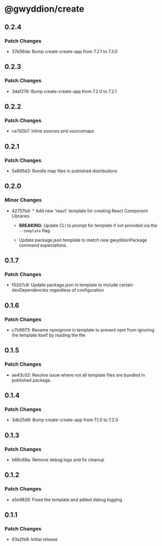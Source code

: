 # @gwyddion/create

## 0.2.4

### Patch Changes

- 37b56da: Bump create-create-app from 7.2.1 to 7.3.0

## 0.2.3

### Patch Changes

- 3daf278: Bump create-create-app from 7.2.0 to 7.2.1

## 0.2.2

### Patch Changes

- ce7d2b7: Inline sources and sourcemaps

## 0.2.1

### Patch Changes

- 5a895d3: Bundle map files in published distributions

## 0.2.0

### Minor Changes

- 42757b4: \* Add new 'react' template for creating React Component Libraries.

  - **BREAKING**: Update CLI to prompt for template if not provided via the `--template` flag.

  - Update package.json template to match new gwyddionPackage command expectations.

## 0.1.7

### Patch Changes

- f02d7c8: Update package.json in template to include certain devDependencies regardless of configuration

## 0.1.6

### Patch Changes

- c7b9973: Rename npmignore in template to prevent npm from ignoring the template itself by reading the file

## 0.1.5

### Patch Changes

- ae43c02: Resolve issue where not all template files are bundled in published package.

## 0.1.4

### Patch Changes

- 3db25d9: Bump create-create-app from 7.1.0 to 7.2.0

## 0.1.3

### Patch Changes

- b89c68a: Remove debug logs and fix cleanup

## 0.1.2

### Patch Changes

- a5e9826: Fixed the template and added debug logging

## 0.1.1

### Patch Changes

- 63a2fe8: Initial release
